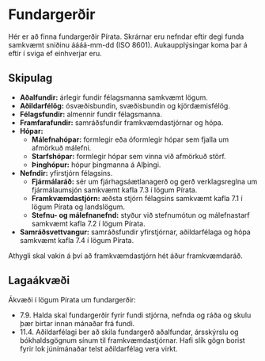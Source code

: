 # Fundargerðir

Hér er að finna fundargerðir Pírata. Skrárnar eru nefndar eftir degi funda samkvæmt sniðinu áááá-mm-dd (ISO 8601). Aukaupplýsingar koma þar á eftir í sviga ef einhverjar eru.

## Skipulag

* **Aðalfundir:** árlegir fundir félagsmanna samkvæmt lögum.
* **Aðildarfélög:** ósvæðisbundin, svæðisbundin og kjördæmisfélög.
* **Félagsfundir:** almennir fundir félagsmanna.
* **Framfarafundir:** samráðsfundir framkvæmdastjórnar og hópa.
* **Hópar:**
  * **Málefnahópar:** formlegir eða óformlegir hópar sem fjalla um afmörkuð málefni.
  * **Starfshópar:** formlegir hópar sem vinna við afmörkuð störf.
  * **Þinghópur:** hópur þingmanna á Alþingi.
* **Nefndir:** yfirstjórn félagsins.
  * **Fjármálaráð:** sér um fjárhagsáætlanagerð og gerð verklagsreglna um fjármálaumsjón samkvæmt kafla 7.3 í lögum Pírata.
  * **Framkvæmdastjórn:** æðsta stjórn félagsins samkvæmt kafla 7.1 í lögum Pírata og landslögum.
  * **Stefnu- og málefnanefnd:** styður við stefnumótun og málefnastarf samkvæmt kafla 7.2 í lögum Pírata.
* **Samráðsvettvangur:** samráðsfundir yfirstjórnar, aðildarfélaga og hópa samkvæmt kafla 7.4 í lögum Pírata.

Athygli skal vakin á því að framkvæmdastjórn hét áður framkvæmdaráð.

## Lagaákvæði

Ákvæði í lögum Pírata um fundargerðir:
* 7.9. Halda skal fundargerðir fyrir fundi stjórna, nefnda og ráða og skulu þær birtar innan mánaðar frá fundi.
* 11.4. Aðildarfélagi ber að skila fundargerð aðalfundar, ársskýrslu og bókhaldsgögnum sínum til framkvæmdastjórnar. Hafi slík gögn borist fyrir lok júnímánaðar telst aðildarfélag vera virkt.